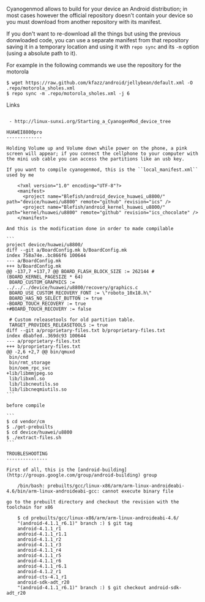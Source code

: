 Cyanogenmod allows to build for your device an Android distribution; in most cases however the official
repository doesn't contain your device so you must download from another repository with its manifest.

If you don't want to re-download all the things but using the previous donwloaded code, you can use
a separate manifest from that repository saving it in a temporary location and using it with ``repo sync``
and its ``-m`` option (using a absolute path to it).

For example in the following commands we use the repository for the motorola

    $ wget https://raw.github.com/kfazz/android/jellybean/default.xml -O .repo/motorola_sholes.xml
    $ repo sync -m .repo/motorola_sholes.xml -j 6

Links
~~~~~

 - http://linux-sunxi.org/Starting_a_CyanogenMod_device_tree

HUAWEI8800pro
-------------

Holding Volume up and Volume down while power on the phone, a pink screen will appear; if you connect the cellphone to your computer with the mini usb cable you can access the partitions like an usb key.

If you want to compile cyanogenmod, this is the ``local_manifest.xml`` used by me

    <?xml version="1.0" encoding="UTF-8"?>
    <manifest>
      <project name="Blefish/android_device_huawei_u8800/" path="device/huawei/u8800" remote="github" revision="ics" />
      <project name="Blefish/android_kernel_huawei_u8800/" path="kernel/huawei/u8800" remote="github" revision="ics_chocolate" />
    </manifest>

And this is the modification done in order to made compilable

```
project device/huawei/u8800/
diff --git a/BoardConfig.mk b/BoardConfig.mk
index 758a74e..bc866f6 100644
--- a/BoardConfig.mk
+++ b/BoardConfig.mk
@@ -137,7 +137,7 @@ BOARD_FLASH_BLOCK_SIZE := 262144 # (BOARD_KERNEL_PAGESIZE * 64)
 BOARD_CUSTOM_GRAPHICS := ../../../device/huawei/u8800/recovery/graphics.c
 BOARD_USE_CUSTOM_RECOVERY_FONT := \"roboto_10x18.h\"
 BOARD_HAS_NO_SELECT_BUTTON := true
-BOARD_TOUCH_RECOVERY := true
+#BOARD_TOUCH_RECOVERY := false
 
 # Custom releasetools for old partition table.
 TARGET_PROVIDES_RELEASETOOLS := true
diff --git a/proprietary-files.txt b/proprietary-files.txt
index dbabfed..369dc93 100644
--- a/proprietary-files.txt
+++ b/proprietary-files.txt
@@ -2,6 +2,7 @@ bin/qmuxd
 bin/cnd
 bin/rmt_storage
 bin/oem_rpc_svc
+lib/libmmjpeg.so
 lib/libxml.so
 lib/libcneutils.so
 lib/libcneqmiutils.so
```

before compile

```
$ cd vendor/cm
$ ./get-prebuilts
$ cd device/huawei/u8800
$ ./extract-files.sh
```

TROUBLESHOOTING
---------------

First of all, this is the [android-building](http://groups.google.com/group/android-building) group

    /bin/bash: prebuilts/gcc/linux-x86/arm/arm-linux-androideabi-4.6/bin/arm-linux-androideabi-gcc: cannot execute binary file

go to the prebuilt directory and checkout the revision with the toolchain for x86

    $ cd prebuilts/gcc/linux-x86/arm/arm-linux-androideabi-4.6/
    "(android-4.1.1_r6.1)" branch :) $ git tag
    android-4.1.1_r1
    android-4.1.1_r1.1
    android-4.1.1_r2
    android-4.1.1_r3
    android-4.1.1_r4
    android-4.1.1_r5
    android-4.1.1_r6
    android-4.1.1_r6.1
    android-4.1.2_r1
    android-cts-4.1_r1
    android-sdk-adt_r20
    "(android-4.1.1_r6.1)" branch :) $ git checkout android-sdk-adt_r20